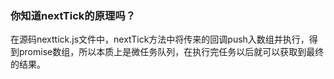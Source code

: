 ### 你知道nextTick的原理吗？

在源码nexttick.js文件中，nextTick方法中将传来的回调push入数组并执行，得到promise数组，所以本质上是微任务队列，在执行完任务以后就可以获取到最终的结果。
